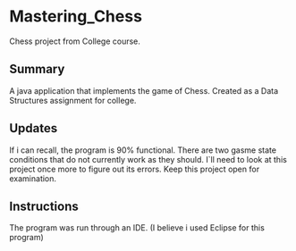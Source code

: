 # Mastering_Chess
Chess project from College course. 

## Summary
A java application that implements the game of Chess. Created as a Data Structures assignment for college.

## Updates
If i can recall, the program is 90% functional. There are two gasme state conditions that do not currently work as they should. I`ll need to look at this project once more to figure out its errors. Keep this project open for examination.

## Instructions
The program was run through an IDE. (I believe i used Eclipse for this program)
